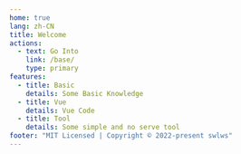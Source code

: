 ```yaml
---
home: true
lang: zh-CN
title: Welcome
actions:
  - text: Go Into
    link: /base/
    type: primary
features:
  - title: Basic
    details: Some Basic Knowledge
  - title: Vue
    details: Vue Code
  - title: Tool
    details: Some simple and no serve tool
footer: "MIT Licensed | Copyright © 2022-present swlws"
---
```

